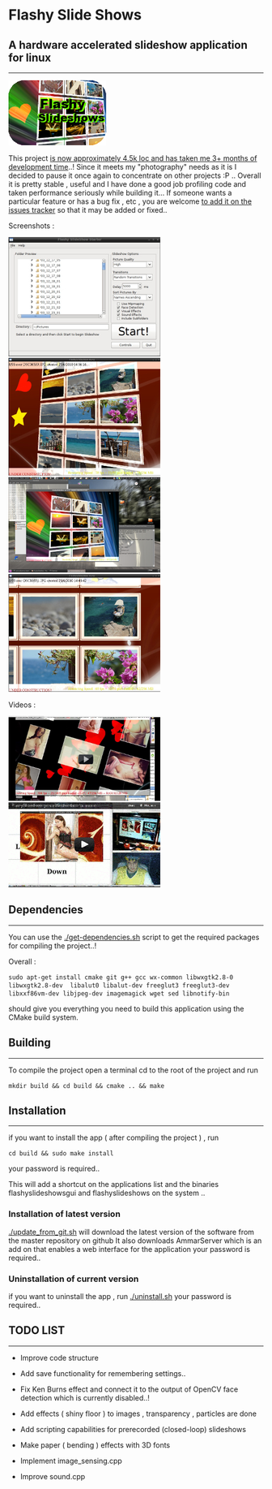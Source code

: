 # Flashy Slide Shows

## A hardware accelerated slideshow application for linux

----------------------
 
![FlashySlideshows0](https://raw.githubusercontent.com/AmmarkoV/FlashySlideshows/master/screenshots/link.png)

This project [is now approximately 4.5k loc and has taken me 3+ months of development time](https://www.openhub.net/p/FlashySlideshows)..!
Since it meets my "photography" needs as it is I decided to pause it once again to concentrate on other projects :P .. Overall it is pretty stable , useful and I have done a good job profiling code and taken performance seriously while building it... 
If someone wants a particular feature or has a bug fix , etc , you are welcome [to add it on the issues tracker](https://github.com/AmmarkoV/FlashySlideshows/issues) so that it may be added or fixed..  
   
Screenshots :

[![FlashySlideshows1](https://raw.githubusercontent.com/AmmarkoV/FlashySlideshows/master/screenshots/screenshot1s.jpg)](https://raw.githubusercontent.com/AmmarkoV/FlashySlideshows/master/screenshots/screenshot1.jpg)
[![FlashySlideshows2](https://raw.githubusercontent.com/AmmarkoV/FlashySlideshows/master/screenshots/screenshot2s.jpg)](https://raw.githubusercontent.com/AmmarkoV/FlashySlideshows/master/screenshots/screenshot2.jpg)
[![FlashySlideshows3](https://raw.githubusercontent.com/AmmarkoV/FlashySlideshows/master/screenshots/screenshot3s.png)](https://raw.githubusercontent.com/AmmarkoV/FlashySlideshows/master/screenshots/screenshot3.png)
[![FlashySlideshows4](https://raw.githubusercontent.com/AmmarkoV/FlashySlideshows/master/screenshots/screenshot4s.jpg)](https://raw.githubusercontent.com/AmmarkoV/FlashySlideshows/master/screenshots/screenshot4.jpg)
 
Videos :

[![YouTube Link](https://raw.githubusercontent.com/AmmarkoV/FlashySlideshows/master/screenshots/utube1.png)  ](http://www.youtube.com/watch?v=QwYI-nkeCIw)
[![YouTube Link](https://raw.githubusercontent.com/AmmarkoV/FlashySlideshows/master/screenshots/utube2.png)  ](http://www.youtube.com/watch?v=zBEPWMlduAY)
 

## Dependencies
------------------------------------------------------------------ 

You can use the [./get-dependencies.sh](https://github.com/AmmarkoV/FlashySlideshows/blob/master/apt-get-dependencies.sh) script to get the required packages for compiling the project..!

Overall :

```
sudo apt-get install cmake git g++ gcc wx-common libwxgtk2.8-0 libwxgtk2.8-dev  libalut0 libalut-dev freeglut3 freeglut3-dev libxxf86vm-dev libjpeg-dev imagemagick wget sed libnotify-bin
```

should give you everything you need to build this application using the CMake build system.

## Building
------------------------------------------------------------------ 

To compile the project open a terminal cd to the root of the project and run

```
mkdir build && cd build && cmake .. && make 
```  

## Installation
------------------------------------------------------------------ 


if you want to install the app ( after compiling the project ) , run 

```
cd build && sudo make install
```

your password is required.. 

This will add a shortcut on the applications list and the binaries flashyslideshowsgui and flashyslideshows on the system ..

### Installation of latest version

[./update_from_git.sh](https://github.com/AmmarkoV/FlashySlideshows/blob/master/update_from_git.sh) will download the latest version of the software from the master repository on github
It also downloads AmmarServer which is an add on that enables a web interface for the application 
your password is required..  


### Uninstallation of current version

if you want to uninstall the app , run 
[./uninstall.sh](https://github.com/AmmarkoV/FlashySlideshows/blob/master/uninstall.sh)
your password is required..  

  

## TODO LIST
------------------------------------------------------------------ 

* Improve code structure

* Add save functionality for remembering settings..

* Fix Ken Burns effect and connect it to the output of OpenCV face detection which is currently disabled..!

* Add effects ( shiny floor ) to images  ,  transparency , particles  are done

* Add scripting capabilities for prerecorded (closed-loop) slideshows

* Make paper ( bending ) effects with 3D fonts

* Implement image_sensing.cpp

* Improve sound.cpp 


